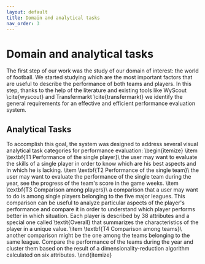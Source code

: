 ```yaml
---
layout: default
title: Domain and analytical tasks
nav_order: 3
---
```

# Domain and analytical tasks

The first step of our work was the study of our domain of interest: the world of football. We started studying which are the most important factors that are useful to describe the performance of both teams and players. In this step, thanks to the help of the literature and existing tools like WyScout \cite{wyscout} and Transfermarkt \cite{transfermarkt} we identify the general requirements for an effective and efficient performance evaluation system.

## Analytical Tasks
To accomplish this goal, the system was designed to address several visual analytical task categories for performance evaluation:
\begin{itemize}
    \item \textbf{T1 Performance of the single player}\\ the user may want to evaluate the skills of a single player in order to know which are his best aspects and in which he is lacking.
    \item \textbf{T2 Performance of the single team}\\ the user may want to evaluate the performance of the single team during the year, see the progress of the team's score in the game weeks.
    \item \textbf{T3 Comparison among players}\\ a comparison that a user may want to do is among single players belonging to the five major leagues. This comparison can be useful to analyze particular aspects of the player's performance and compare it in order to understand which player performs better in which situation. Each player is described by 38 attributes and a special one called \textit{Overall} that summarizes the characteristics of the player in a unique value.
    \item \textbf{T4 Comparison among teams}\\ another comparison might be the one among the teams belonging to the same league. Compare the performance of the teams during the year and cluster them based on the result of a dimensionality-reduction algorithm calculated on six attributes.
\end{itemize}
